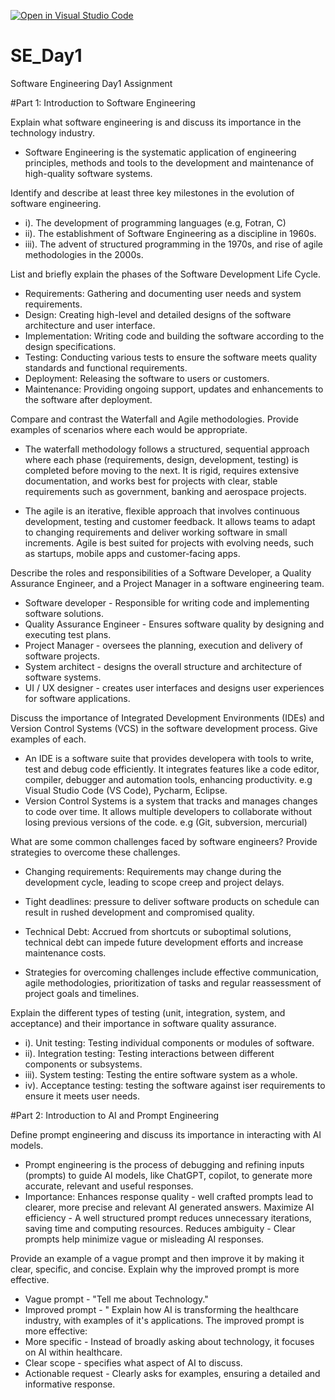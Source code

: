 [![Open in Visual Studio Code](https://classroom.github.com/assets/open-in-vscode-2e0aaae1b6195c2367325f4f02e2d04e9abb55f0b24a779b69b11b9e10269abc.svg)](https://classroom.github.com/online_ide?assignment_repo_id=18366953&assignment_repo_type=AssignmentRepo)
# SE_Day1
Software Engineering Day1 Assignment

#Part 1: Introduction to Software Engineering

Explain what software engineering is and discuss its importance in the technology industry.

* Software Engineering is the systematic application of engineering principles, methods and tools to the development and maintenance of high-quality software systems.

Identify and describe at least three key milestones in the evolution of software engineering.

* i). The development of programming languages (e.g, Fotran, C)
* ii). The establishment of Software Engineering as a discipline in 1960s.
* iii). The advent of structured programming in the 1970s, and rise of agile methodologies in the 2000s.

List and briefly explain the phases of the Software Development Life Cycle.

* Requirements: Gathering and documenting user needs and system requirements.
* Design: Creating high-level and detailed designs of the software architecture and user interface.
* Implementation: Writing code and building the software according to the design specifications.
* Testing: Conducting various tests to ensure the software meets quality standards and functional requirements.
* Deployment: Releasing the software to users or customers.
* Maintenance: Providing ongoing support, updates and enhancements to the software after deployment.

Compare and contrast the Waterfall and Agile methodologies. Provide examples of scenarios where each would be appropriate.

* The waterfall methodology follows a structured, sequential approach where each phase (requirements, design, development, testing) is completed before moving to the next. It is rigid, requires extensive documentation, and works best for projects with clear, stable requirements such as government, banking and aerospace projects.
  
* The agile is an iterative, flexible approach that involves continuous development, testing and customer feedback. It allows teams to adapt to changing requirements and deliver working software in small increments. Agile is best suited for projects with evolving needs, such as startups, mobile apps and customer-facing apps.

Describe the roles and responsibilities of a Software Developer, a Quality Assurance Engineer, and a Project Manager in a software engineering team.

* Software developer - Responsible for writing code and implementing software solutions.
* Quality Assurance Engineer - Ensures software quality by designing and executing test plans.
* Project Manager - oversees the planning, execution and delivery of software projects.
* System architect - designs the overall structure and architecture of software systems.
* UI / UX designer - creates user interfaces and designs user experiences for software applications.

Discuss the importance of Integrated Development Environments (IDEs) and Version Control Systems (VCS) in the software development process. Give examples of each.

* An IDE is a software suite that provides developera with tools to write, test and debug code efficiently. It integrates features like a code editor, compiler, debugger and automation tools, enhancing productivity. e.g Visual Studio Code (VS Code), Pycharm, Eclipse.
* Version Control Systems is a system that tracks and manages changes to code over time. It allows multiple developers to collaborate without losing previous versions of the code. e.g (Git, subversion, mercurial)

What are some common challenges faced by software engineers? Provide strategies to overcome these challenges.

* Changing requirements: Requirements may change during the development cycle, leading to scope creep and project delays.
* Tight deadlines: pressure to deliver software products on schedule can result in rushed development and compromised quality.
* Technical Debt: Accrued from shortcuts or suboptimal solutions, technical debt can impede future development efforts and increase maintenance costs.

* Strategies for overcoming challenges include effective communication, agile methodologies, prioritization of tasks and regular reassessment of project goals and timelines.

Explain the different types of testing (unit, integration, system, and acceptance) and their importance in software quality assurance.

* i). Unit testing: Testing individual components or modules of software.
* ii). Integration testing: Testing interactions between different components or subsystems.
* iii). System testing: Testing the entire software system as a whole.
* iv). Acceptance testing: testing the software against iser requirements to ensure it meets user needs.

#Part 2: Introduction to AI and Prompt Engineering


Define prompt engineering and discuss its importance in interacting with AI models.

* Prompt engineering is the process of debugging and refining inputs (prompts) to guide AI models, like ChatGPT, copilot, to generate more accurate, relevant and useful responses.
* Importance: Enhances response quality - well crafted prompts lead to clearer, more precise and relevant AI generated answers.
Maximize AI efficiency - A well structured prompt reduces unnecessary iterations, saving time and computing resources.
Reduces ambiguity - Clear prompts help minimize vague or misleading AI responses.

Provide an example of a vague prompt and then improve it by making it clear, specific, and concise. Explain why the improved prompt is more effective.

* Vague prompt - "Tell me about Technology."
* Improved prompt - " Explain how AI is transforming the healthcare industry, with examples of it's applications.
The improved prompt is more effective:
* More specific - Instead of broadly asking about technology, it focuses on AI within healthcare.
* Clear scope - specifies what aspect of AI to discuss.
* Actionable request - Clearly asks for examples, ensuring a detailed and informative response.
